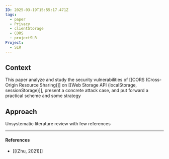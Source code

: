 ```yaml
---
ID: 2025-03-19T15:55:17.471Z
tags:
  - paper
  - Privacy
  - clientStorage
  - CORS
  - projectSLR
Project:
  - SLR
---
```

## Context

This paper analyze and study the security vulnerabilities of [[CORS (Cross-Origin Resource Sharing)]] on [[Web Storage API (localStorage, sessionStorage)]], present a concrete attack case, and  put forward a practical scheme and some strategy

## Approach

Unsystematic literature review with few references

---
#### References
- [[(Zhu, 2021)]]
